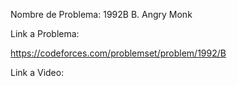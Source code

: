 Nombre de Problema: 1992B B. Angry Monk

Link a Problema:

https://codeforces.com/problemset/problem/1992/B

Link a Video:
